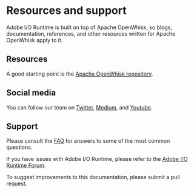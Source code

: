 <Hero slots="heading, text" />

# Resources and support

Adobe I/O Runtime is built on top of Apache OpenWhisk, so blogs, documentation, references, and other resources written for Apache OpenWhisk apply to it.

## Resources

A good starting point is the [Apache OpenWhisk repository](https://github.com/apache/incubator-openwhisk/tree/master/docs).

## Social media

You can follow our team on [Twitter](https://twitter.com/adobeio), [Medium](https://medium.com/adobetech/tagged/platform), and [Youtube](https://www.youtube.com/channel/UCDtYqOjS9Eq9gacLcbMwhhQ).

## Support

Please consult the [FAQ](faq.md) for answers to some of the most common questions.

If you have issues with Adobe I/O Runtime, please refer to the [Adobe I/O Runtime Forum](https://forums.adobe.com/community/adobe-io/adobe-io-runtime).

To suggest improvements to this documentation, please submit a pull request.
